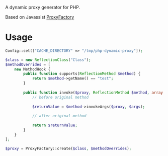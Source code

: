 
A dynamic proxy generator for PHP.

Based on Javassist [ProxyFactory](http://www.csg.is.titech.ac.jp/~chiba/javassist/html/javassist/util/proxy/ProxyFactory.html "ProxyFactory")

# Usage #

```php
Config::set(["CACHE_DIRECTORY" => "/tmp/php-dynamic-proxy"]);

$class = new ReflectionClass("Class");
$methodOverrides = [
	new MethodHook {
		public function supports(ReflectionMethod $method) {
			return $method->getName() == "test";
		}
	
		public function invoke($proxy, ReflectionMethod $method, array $args) {
			// before original method
	
			$returnValue = $method->invokeArgs($proxy, $args);
			
			// after original method
			
			return $returnValue;
		}
	}
];

$proxy = ProxyFactory::create($class, $methodOverrides);
```
